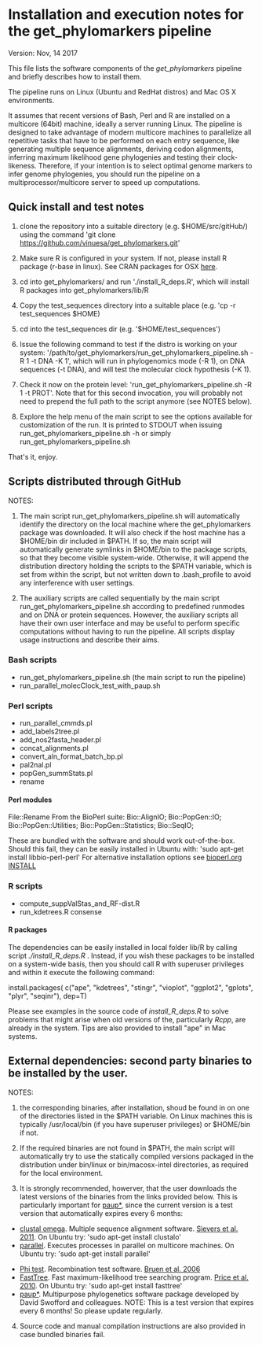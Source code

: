# Installation and execution notes for the get_phylomarkers pipeline

Version: Nov, 14 2017
 
This file lists the software components of the *get_phylomarkers* pipeline and briefly describes how to install them.

The pipeline runs on Linux (Ubuntu and RedHat distros) and Mac OS X environments.

It assumes that recent versions of Bash, Perl and R are installed on a multicore (64bit) machine, ideally a server running Linux.
The pipeline is designed to take advantage of modern multicore machines to parallelize all repetitive tasks that have to be performed on each entry sequence, like generating multiple sequence alignments, deriving codon alignments, inferring maximum likelihood gene phylogenies and testing their clock-likeness. Therefore, if your intention is to select optimal genome markers to infer genome phylogenies, you should run the pipeline on a multiprocessor/multicore server to speed up computations. 


## Quick install and test notes

1. clone the repository into a suitable directory (e.g. $HOME/src/gitHub/) using the command 'git clone https://github.com/vinuesa/get_phylomarkers.git'

2. Make sure R is configured in your system. If not, please install R package (r-base in linux). See CRAN packages for OSX [here](https://cran.r-project.org/bin/macosx/).

3. cd into get_phylomarkers/ and run './install_R_deps.R', which will install R packages into get_phylomarkers/lib/R

4. Copy the test_sequences directory into a suitable place (e.g. 'cp -r test_sequences $HOME)

5. cd into the test_sequences dir (e.g. '$HOME/test_sequences')

6. Issue the following command to test if the distro is working on your system: '/path/to/get_phylomarkers/run_get_phylomarkers_pipeline.sh -R 1 -t DNA -K 1', which will run in phylogenomics mode (-R 1), on DNA sequences (-t DNA), and will test the molecular clock hypothesis (-K 1). 
 
7. Check it now on the protein level: 'run_get_phylomarkers_pipeline.sh -R 1 -t PROT'. Note that for this second invocation, you will probably not need to prepend the full path to the script anymore (see NOTES below).

8. Explore the help menu of the main script to see the options available for customization of the run. It is printed to STDOUT when issuing run_get_phylomarkers_pipeline.sh -h or simply run_get_phylomarkers_pipeline.sh

That's it, enjoy. 


## Scripts distributed through GitHub

NOTES: 

1. The main script run_get_phylomarkers_pipeline.sh will automatically identify the directory
on the local machine where the get_phylomarkers package was downloaded. It will also check if the host machine has a 
\$HOME/bin dir included in \$PATH. If so, the main script will automatically generate 
symlinks in \$HOME/bin to the package scripts, so that they become visible system-wide.
Otherwise, it will append the distribution directory holding the scripts to the \$PATH variable, which is set from within the script, but not written down to .bash_profile to avoid any interference with user settings.

2. The auxiliary scripts are called sequentially by the main script run_get_phylomarkers_pipeline.sh 
according to predefined runmodes and on DNA or protein sequences. However, the auxiliary scripts all have
their own user interface and may be useful to perform specific computations without having to run the pipeline.
All scripts display usage instructions and describe their aims.

### Bash scripts

* run_get_phylomarkers_pipeline.sh (the main script to run the pipeline)
* run_parallel_molecClock_test_with_paup.sh

### Perl scripts
* run_parallel_cmmds.pl
* add_labels2tree.pl 
* add_nos2fasta_header.pl 
* concat_alignments.pl 
* convert_aln_format_batch_bp.pl
* pal2nal.pl 
* popGen_summStats.pl
* rename

#### Perl modules
  File::Rename
 From the BioPerl suite: 
  Bio::AlignIO;
  Bio::PopGen::IO;
  Bio::PopGen::Utilities;
  Bio::PopGen::Statistics;
  Bio::SeqIO;

These are bundled with the software and should work out-of-the-box. Should this fail, 
they can be easily installed in Ubuntu with: 'sudo apt-get install libbio-perl-perl'
For alternative installation options see [bioperl.org INSTALL](http://bioperl.org/INSTALL.html)

### R scripts
* compute_suppValStas_and_RF-dist.R
* run_kdetrees.R consense 

#### R packages
The dependencies can be easily installed in local folder lib/R by calling script *./install_R_deps.R* .
Instead, if you wish these packages to be installed on a system-wide basis, then you should call R with 
superuser privileges and within it execute the following command: 

install.packages( c("ape", "kdetrees", "stingr", "vioplot", "ggplot2", "gplots", "plyr", "seqinr"), dep=T)

Please see examples in the source code of *install_R_deps.R* to solve problems that might arise when
old versions of the, particularly *Rcpp*, are already in the system. Tips are also provided to install
"ape" in Mac systems.

## External dependencies: second party binaries to be installed by the user. 

NOTES: 

1. the corresponding binaries, after installation, shoud be found in on one of the directories listed in the $PATH variable.  On Linux machines this is typically /usr/local/bin (if you have superuser privileges) or \$HOME/bin if not. 

2. If the required binaries are not found in \$PATH, the main script will automatically try to use the statically compiled versions packaged in the distribution under bin/linux or bin/macosx-intel directories, as required for the local environment. 

3. It is strongly recommended, howerver, that the user downloads the latest versions of the binaries from the links provided below. This is particularly important for [paup*](https://people.sc.fsu.edu/~dswofford/paup_test/), since the current version is a test version that automatically expires every 6 months:

* [clustal omega](http://www.clustal.org/omega/). Multiple sequence alignment software. [Sievers et al. 2011](http://msb.embopress.org/content/7/1/539.long). On Ubuntu try: 'sudo apt-get install clustalo'
* [parallel](https://www.gnu.org/software/parallel/). Executes processes in parallel on multicore machines. On Ubuntu try: 'sudo apt-get install parallel'
<!--* [pexec](https://www.gnu.org/software/pexec/). Execute processes in parallel on multicore machines. On Ubuntu try: 'sudo apt-get install pexec'-->
* [Phi test](https://www.maths.otago.ac.nz/~dbryant/software/PhiPack.tar.gz). Recombination test software. [Bruen et al. 2006](http://www.genetics.org/content/172/4/2665.long)
* [FastTree](http://microbesonline.org/fasttree/). Fast maximum-likelihood tree searching program. [Price et al. 2010](http://journals.plos.org/plosone/article?id=10.1371/journal.pone.0009490). On Ubuntu try: 'sudo apt-get install fasttree'
* [paup*](https://people.sc.fsu.edu/~dswofford/paup_test/). Multipurpose phylogenetics software package developed by David Swofford and colleagues. NOTE: This is a test version that expires every 6 months! So please update regularly.

4. Source code and manual compilation instructions are also provided in case bundled binaries fail.
